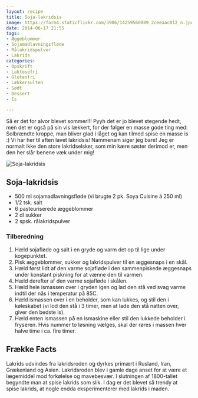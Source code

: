```yaml
---
layout: recipe
title: Soja-lakridsis
image: https://farm4.staticflickr.com/3906/14259560089_2ceeaac012_n.jpg
date: 2014-06-17 21:55
tags:
- Æggeblommer
- Sojamadlavningsfløde
- Rålakridspulver
- Lakrids
categories:
- Opskrift
- Laktosefri
- Glutenfri
- Lækkersulten
- Sødt
- Dessert
- Is

---
```


Så er det for alvor blevet sommer!!! Pyyh det er jo blevet stegende hedt, men det er også på sin vis lækkert, for der følger en masse gode ting med: Solbrændte kroppe, man bliver glad i låget og kan tilmed spise en masse is :) Vi har her til aften lavet lakridsis! Nammenam siger jeg bare! Jeg er normalt ikke den store lakridselsker, som min kære søster derimod er, men den her slår benene væk under mig!  


![Soja-lakridsis](https://farm4.staticflickr.com/3906/14259560089_c77afa3c57_o.png)


## Soja-lakridsis
- 500 ml sojamadlavningsfløde (vi brugte 2 pk. Soya Cuisine á 250 ml)
- 1/2 tsk. salt
- 6 pasteuriserede æggeblommer
- 2 dl sukker
- 2 spsk. rålakridspulver

### Tilberedning
1. Hæld sojafløde og salt i en gryde og varm det op til lige under kogepunktet.
2. Pisk æggeblommer, sukker og lakridspulver til en æggesnaps i en skål.
3. Hæld først lidt af den varme sojafløde i den sammenpiskede æggesnaps under konstant piskning for at vænne den til varmen. 
4. Hæld derefter af den varme sojafløde i skålen.
5. Hæld hele ismassen over i gryden igen og lad den stå ved svag varme indtil der nås i temperatur på 85C.
6. Hæld ismassen over i en beholder, som kan lukkes, og stil den i køleskabet (vi lod den stå i 3 timer, men at lade den stå natten over, giver den bedste is).
7. Hæld enten ismassen på en ismaskine eller stil den lukkede beholder i fryseren. Hvis nummer to løsning vælges, skal der røres i massen hver halve time i ca. fire timer.
 












## Frække Facts
Lakrids udvindes fra lakridsroden og dyrkes primært i Rusland, Iran, Grækenland og Asien. Lakridsroden blev i gamle dage anset for at være et lægemiddel mod forkølelse og mavebesvær. I slutningen af 1800-tallet begyndte man at spise lakrids som slik. I dag er det blevet så trendy at spise lakrids, at nogle endda eksperimenterer med lakrids i maden. 